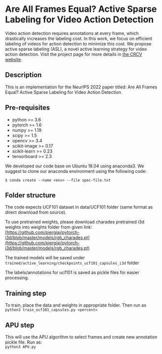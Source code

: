 # Are All Frames Equal? Active Sparse Labeling for Video Action Detection

Video action detection requires annotations at every frame, which drastically increases the labeling cost. In this work, we focus on efficient labeling of videos for
action detection to minimize this cost. We propose active sparse labeling (ASL), a novel active learning strategy for video action detection. 
Visit the project page for more details in [the CRCV website](https://www.crcv.ucf.edu/research/projects/active-sparse-labeling-for-video-action-detection/).

## Description

This is an implementation for the NeurIPS 2022 paper titled: Are All Frames Equal? Active Sparse Labeling for Video Action Detection. 

## Pre-requisites
- python >= 3.6
- pytorch >= 1.6
- numpy   >= 1.19
- scipy   >= 1.5
- opencv  >= 3.4
- scikit-image >= 0.17
- scikit-learn >= 0.23
- tensorboard >= 2.3

We developed our code base on Ubuntu 18.04 using anaconda3. 
We suggest to clone our anaconda environment using the following code:  

``$ conda create --name <env> --file spec-file.txt``

## Folder structure

The code expects UCF101 dataset in data/UCF101 folder (same format as direct download from source).

To use pretrained weights, please download charades pretrained i3d weights into weights folder from given link: [https://github.com/piergiaj/pytorch-i3d/blob/master/models/rgb_charades.pt](https://github.com/piergiaj/pytorch-i3d/blob/master/models/rgb_charades.pt)

The trained models will be saved under `trained/active_learning/checkpoints_ucf101_capsules_i3d` folder 

The labels/annotations for ucf101 is saved as pickle files for easier processing. 


## Training step

To train, place the data and weights in appropriate folder. Then run as  
    `python3 train_ucf101_capsules.py <percent>`

## APU step 

This will use the APU algorithm to select frames and create new annotation pickle file. Run as:   
`python3 APU.py`
